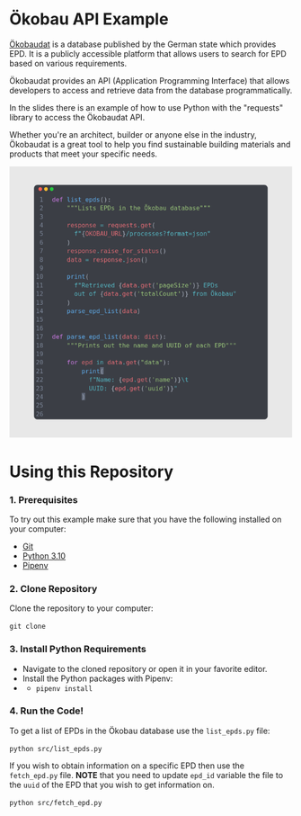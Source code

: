 # Ökobau API Example

[Ökobaudat](https://www.oekobaudat.de/en.html) is a database published by the German state which provides EPD.
It is a publicly accessible platform that allows users to search for EPD based on various requirements.

Ökobaudat provides an API (Application Programming Interface) that allows developers to access and retrieve data from
the database programmatically.

In the slides there is an example of how to use Python with the "requests" library to access the Ökobaudat API.

Whether you're an architect, builder or anyone else in the industry, Ökobaudat is a great tool to help you find
sustainable building materials and products that meet your specific needs.

![List EPDs](list_epds.png)

# Using this Repository

### 1. Prerequisites 
To try out this example make sure that you have the following installed on your computer:
- [Git](https://git-scm.com/book/en/v2/Getting-Started-Installing-Git)
- [Python 3.10](https://www.python.org/)
- [Pipenv](https://pipenv.pypa.io/en/latest/index.html#install-pipenv-today)

### 2. Clone Repository
Clone the repository to your computer:

`git clone`

### 3. Install Python Requirements

- Navigate to the cloned repository or open it in your favorite editor.
- Install the Python packages with Pipenv:
- - `pipenv install`

### 4. Run the Code!

To get a list of EPDs in the Ökobau database use the `list_epds.py` file:

`python src/list_epds.py`

If you wish to obtain information on a specific EPD then use the `fetch_epd.py` file.
**NOTE** that you need to update `epd_id` variable the file to the `uuid` of the EPD that you wish to get information on.

`python src/fetch_epd.py`